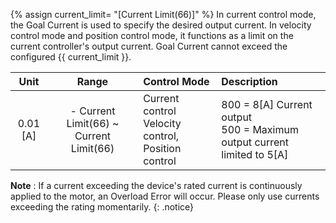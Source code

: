 {% assign current_limit= "[Current Limit(66)]" %}
In current control mode, the Goal Current is used to specify the desired output current. In velocity control mode and position control mode, it functions as a limit on the current controller's output current. Goal Current cannot exceed the configured {{ current_limit }}.

| Unit       | Range                                      |  Control Mode                                           |               Description                  |
|:----------:|:------------------------------------------:| :-------------------------------------------------------|:-------------------------------------------|
| 0.01 [A]   | - Current Limit(66) ~ Current Limit(66)    | Current control<br />Velocity control, Position control |  800 = 8[A] Current output<br />500 = Maximum output current limited to 5[A] |

**Note** : If a current exceeding the device's rated current is continuously applied to the motor, an Overload Error will occur. Please only use currents exceeding the rating momentarily.
{: .notice}
